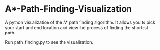 # A*-Path-Finding-Visualization
A python visualization of the A* path finding algorithm. It allows you to pick your start and end location and view the process of finding the shortest path.

Run path_finding.py to see the visualization.
